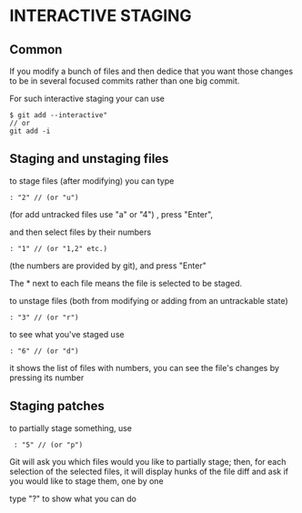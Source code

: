 INTERACTIVE STAGING
===================
 
Common
------

If you modify a bunch of files and then dedice 
that you want those changes to be in several focused commits
rather than one big commit.

For such interactive staging your can use
```
$ git add --interactive"
// or 
git add -i
```


Staging and unstaging files
---------------------------

to stage files (after modifying) you can type 
```
: "2" // (or "u")
```
(for add untracked files use "a" or "4")
, press "Enter",

and then select files by their numbers
```
: "1" // (or "1,2" etc.)
```
(the numbers are provided by git),
and press "Enter"

The * next to each file means the file is selected to be staged.

to unstage files (both from modifying or adding from an untrackable state)
```
: "3" // (or "r")
```

to see what you've staged use
```
: "6" // (or "d")
```
it shows the list of files with numbers, 
you can see the file's changes by pressing its number

 

Staging patches
---------------
 
to partially stage something, use
```
 : "5" // (or "p")
```

Git will ask you which files would you like to partially stage;
then, for each selection of the selected files, it will display
hunks of the file diff and ask if you would like to stage them,
one by one

type "?" to show what you can do
